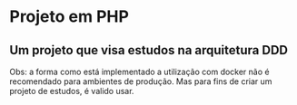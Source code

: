 # Projeto em PHP

## Um projeto que visa estudos na arquitetura DDD

Obs: a forma como está implementado a utilização com docker não é recomendado para ambientes de produção. Mas para fins de criar um 
projeto de estudos, é valido usar.